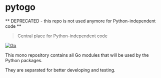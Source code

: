 # pytogo

** DEPRECATED - this repo is not used anymore for Python-independent code **

> Central place for Python-independent code

[![Go](https://github.com/pytogo/pytogo/actions/workflows/go.yml/badge.svg)](https://github.com/pytogo/pytogo/actions/workflows/go.yml)

This mono repository contains all Go modules that will be used by the Python packages.

They are separated for better developing and testing.
